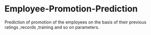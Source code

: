 # Employee-Promotion-Prediction
Prediction of promotion of the employees on the basis of their previous ratings ,records ,training and so on parameters.
